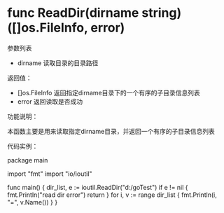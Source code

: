 # func ReadDir(dirname string) ([]os.FileInfo, error)

参数列表

- dirname 读取目录的目录路径 

返回值：

- []os.FileInfo 返回指定dirname目录下的一个有序的子目录信息列表
- error 返回读取是否成功

功能说明：

本函数主要是用来读取指定dirname目录，并返回一个有序的子目录信息列表

代码实例：

   package main

   import "fmt"
   import "io/ioutil"

   func main() {
    	dir_list, e := ioutil.ReadDir("d:/goTest")
    	if e != nil {
    	 	fmt.Println("read dir error")
    	 	return
    	}
    	for i, v := range dir_list {
    	 	fmt.Println(i, "=", v.Name())
    	}
   }
